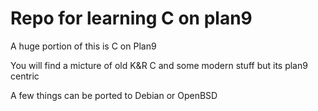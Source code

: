 # Repo for learning C on plan9

A huge portion of this is C on Plan9

You will find a micture of old K&R C and some modern stuff
but its plan9 centric

A few things can be ported to Debian or OpenBSD

